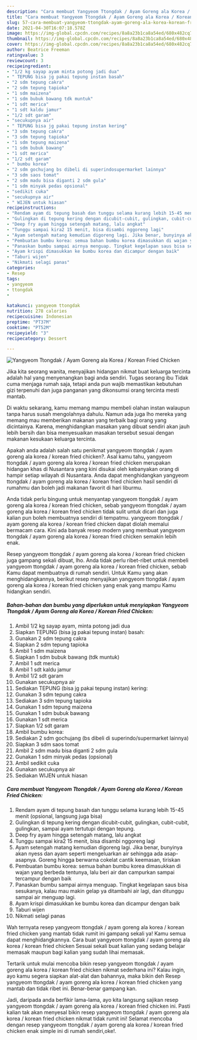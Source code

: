 ```yaml
---
description: "Cara membuat Yangyeom Ttongdak / Ayam Goreng ala Korea / Korean Fried Chicken yang enak Untuk Jualan"
title: "Cara membuat Yangyeom Ttongdak / Ayam Goreng ala Korea / Korean Fried Chicken yang enak Untuk Jualan"
slug: 57-cara-membuat-yangyeom-ttongdak-ayam-goreng-ala-korea-korean-fried-chicken-yang-enak-untuk-jualan
date: 2021-04-30T16:07:18.578Z
image: https://img-global.cpcdn.com/recipes/8a8a23b1ca8a54ed/680x482cq70/yangyeom-ttongdak-ayam-goreng-ala-korea-korean-fried-chicken-foto-resep-utama.jpg
thumbnail: https://img-global.cpcdn.com/recipes/8a8a23b1ca8a54ed/680x482cq70/yangyeom-ttongdak-ayam-goreng-ala-korea-korean-fried-chicken-foto-resep-utama.jpg
cover: https://img-global.cpcdn.com/recipes/8a8a23b1ca8a54ed/680x482cq70/yangyeom-ttongdak-ayam-goreng-ala-korea-korean-fried-chicken-foto-resep-utama.jpg
author: Beatrice Freeman
ratingvalue: 3
reviewcount: 3
recipeingredient:
- "1/2 kg sayap ayam minta potong jadi dua"
- " TEPUNG bisa jg pakai tepung instan basah"
- "2 sdm tepung cakra"
- "2 sdm tepung tapioka"
- "1 sdm maizena"
- "1 sdm bubuk bawang tdk muntuk"
- "1 sdt merica"
- "1 sdt kaldu jamur"
- "1/2 sdt garam"
- "secukupnya air"
- " TEPUNG bisa jg pakai tepung instan kering"
- "3 sdm tepung cakra"
- "3 sdm tepung tapioka"
- "1 sdm tepung maizena"
- "1 sdm bubuk bawang"
- "1 sdt merica"
- "1/2 sdt garam"
- " bumbu korea"
- "2 sdm gochujang bs dibeli di superindosupermarket lainnya"
- "3 sdm saos tomat"
- "2 sdm madu bisa diganti 2 sdm gula"
- "1 sdm minyak pedas opsional"
- "sedikit cuka"
- "secukupnya air"
- " WIJEN untuk hiasan"
recipeinstructions:
- "Rendam ayam di tepung basah dan tunggu selama kurang lebih 15-45 menit (opsional, langsung juga bisa)"
- "Gulingkan di tepung kering dengan dicubit-cubit, gulingkan, cubit-cubit, gulingkan, sampai ayam tertutupi dengan tepung."
- "Deep fry ayam hingga setengah matang, lalu angkat"
- "Tunggu sampai kira2 15 menit, bisa disambi nggoreng lagi"
- "Ayam setengah matang kemudian digoreng lagi. Jika benar, bunyinya akan nyess dan ayam seperti mengeluarkan air sehingga ada asap-asapnya. Goreng hingga berwarna cokelat cantik keemasan, tiriskan"
- "Pembuatan bumbu korea: semua bahan bumbu korea dimasukkan di wajan yang berbeda tentunya, lalu beri air dan campurkan sampai tercampur dengan baik"
- "Panaskan bumbu sampai airnya menguap. Tingkat kegelapan saus bisa sesukanya, kalau mau makin gelap ya ditambahi air lagi, dan ditunggu sampai air menguap lagi."
- "Ayam krispi dimasukkan ke bumbu korea dan dicampur dengan baik"
- "Taburi wijen"
- "Nikmati selagi panas"
categories:
- Resep
tags:
- yangyeom
- ttongdak
- 

katakunci: yangyeom ttongdak  
nutrition: 278 calories
recipecuisine: Indonesian
preptime: "PT37M"
cooktime: "PT52M"
recipeyield: "3"
recipecategory: Dessert

---
```



![Yangyeom Ttongdak / Ayam Goreng ala Korea / Korean Fried Chicken](https://img-global.cpcdn.com/recipes/8a8a23b1ca8a54ed/680x482cq70/yangyeom-ttongdak-ayam-goreng-ala-korea-korean-fried-chicken-foto-resep-utama.jpg)

Jika kita seorang wanita, menyajikan hidangan nikmat buat keluarga tercinta adalah hal yang menyenangkan bagi anda sendiri. Tugas seorang ibu Tidak cuma menjaga rumah saja, tetapi anda pun wajib memastikan kebutuhan gizi terpenuhi dan juga panganan yang dikonsumsi orang tercinta mesti mantab.

Di waktu  sekarang, kamu memang mampu membeli olahan instan walaupun tanpa harus susah mengolahnya dahulu. Namun ada juga lho mereka yang memang mau memberikan makanan yang terbaik bagi orang yang dicintainya. Karena, menghidangkan masakan yang dibuat sendiri akan jauh lebih bersih dan bisa menyesuaikan masakan tersebut sesuai dengan makanan kesukaan keluarga tercinta. 



Apakah anda adalah salah satu penikmat yangyeom ttongdak / ayam goreng ala korea / korean fried chicken?. Asal kamu tahu, yangyeom ttongdak / ayam goreng ala korea / korean fried chicken merupakan hidangan khas di Nusantara yang kini disukai oleh kebanyakan orang di hampir setiap wilayah di Nusantara. Anda dapat menghidangkan yangyeom ttongdak / ayam goreng ala korea / korean fried chicken hasil sendiri di rumahmu dan boleh jadi makanan favorit di hari liburmu.

Anda tidak perlu bingung untuk menyantap yangyeom ttongdak / ayam goreng ala korea / korean fried chicken, sebab yangyeom ttongdak / ayam goreng ala korea / korean fried chicken tidak sulit untuk dicari dan juga kalian pun boleh membuatnya sendiri di tempatmu. yangyeom ttongdak / ayam goreng ala korea / korean fried chicken dapat diolah memalui bermacam cara. Kini ada banyak resep modern yang membuat yangyeom ttongdak / ayam goreng ala korea / korean fried chicken semakin lebih enak.

Resep yangyeom ttongdak / ayam goreng ala korea / korean fried chicken juga gampang sekali dibuat, lho. Anda tidak perlu ribet-ribet untuk membeli yangyeom ttongdak / ayam goreng ala korea / korean fried chicken, sebab Kamu dapat membuatnya di rumah sendiri. Untuk Kamu yang akan menghidangkannya, berikut resep menyajikan yangyeom ttongdak / ayam goreng ala korea / korean fried chicken yang enak yang mampu Kamu hidangkan sendiri.

<!--inarticleads1-->

##### Bahan-bahan dan bumbu yang diperlukan untuk menyiapkan Yangyeom Ttongdak / Ayam Goreng ala Korea / Korean Fried Chicken:

1. Ambil 1/2 kg sayap ayam, minta potong jadi dua
1. Siapkan  TEPUNG (bisa jg pakai tepung instan) basah:
1. Gunakan 2 sdm tepung cakra
1. Siapkan 2 sdm tepung tapioka
1. Ambil 1 sdm maizena
1. Siapkan 1 sdm bubuk bawang (tdk muntuk)
1. Ambil 1 sdt merica
1. Ambil 1 sdt kaldu jamur
1. Ambil 1/2 sdt garam
1. Gunakan secukupnya air
1. Sediakan  TEPUNG (bisa jg pakai tepung instan) kering:
1. Gunakan 3 sdm tepung cakra
1. Sediakan 3 sdm tepung tapioka
1. Gunakan 1 sdm tepung maizena
1. Gunakan 1 sdm bubuk bawang
1. Gunakan 1 sdt merica
1. Siapkan 1/2 sdt garam
1. Ambil  bumbu korea:
1. Sediakan 2 sdm gochujang (bs dibeli di superindo/supermarket lainnya)
1. Siapkan 3 sdm saos tomat
1. Ambil 2 sdm madu bisa diganti 2 sdm gula
1. Gunakan 1 sdm minyak pedas (opsional)
1. Ambil sedikit cuka
1. Gunakan secukupnya air
1. Sediakan  WIJEN untuk hiasan




<!--inarticleads2-->

##### Cara membuat Yangyeom Ttongdak / Ayam Goreng ala Korea / Korean Fried Chicken:

1. Rendam ayam di tepung basah dan tunggu selama kurang lebih 15-45 menit (opsional, langsung juga bisa)
1. Gulingkan di tepung kering dengan dicubit-cubit, gulingkan, cubit-cubit, gulingkan, sampai ayam tertutupi dengan tepung.
1. Deep fry ayam hingga setengah matang, lalu angkat
1. Tunggu sampai kira2 15 menit, bisa disambi nggoreng lagi
1. Ayam setengah matang kemudian digoreng lagi. Jika benar, bunyinya akan nyess dan ayam seperti mengeluarkan air sehingga ada asap-asapnya. Goreng hingga berwarna cokelat cantik keemasan, tiriskan
1. Pembuatan bumbu korea: semua bahan bumbu korea dimasukkan di wajan yang berbeda tentunya, lalu beri air dan campurkan sampai tercampur dengan baik
1. Panaskan bumbu sampai airnya menguap. Tingkat kegelapan saus bisa sesukanya, kalau mau makin gelap ya ditambahi air lagi, dan ditunggu sampai air menguap lagi.
1. Ayam krispi dimasukkan ke bumbu korea dan dicampur dengan baik
1. Taburi wijen
1. Nikmati selagi panas




Wah ternyata resep yangyeom ttongdak / ayam goreng ala korea / korean fried chicken yang mantab tidak rumit ini gampang sekali ya! Kamu semua dapat menghidangkannya. Cara buat yangyeom ttongdak / ayam goreng ala korea / korean fried chicken Sesuai sekali buat kalian yang sedang belajar memasak maupun bagi kalian yang sudah lihai memasak.

Tertarik untuk mulai mencoba bikin resep yangyeom ttongdak / ayam goreng ala korea / korean fried chicken nikmat sederhana ini? Kalau ingin, ayo kamu segera siapkan alat-alat dan bahannya, maka bikin deh Resep yangyeom ttongdak / ayam goreng ala korea / korean fried chicken yang mantab dan tidak ribet ini. Benar-benar gampang kan. 

Jadi, daripada anda berfikir lama-lama, ayo kita langsung sajikan resep yangyeom ttongdak / ayam goreng ala korea / korean fried chicken ini. Pasti kalian tak akan menyesal bikin resep yangyeom ttongdak / ayam goreng ala korea / korean fried chicken nikmat tidak rumit ini! Selamat mencoba dengan resep yangyeom ttongdak / ayam goreng ala korea / korean fried chicken enak simple ini di rumah sendiri,oke!.

